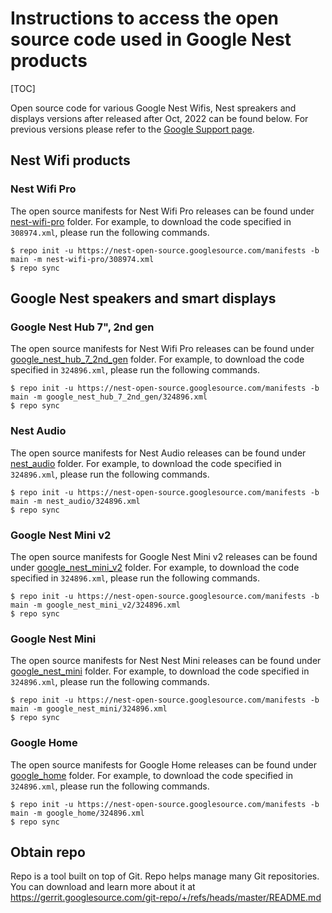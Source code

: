 # Instructions to access the open source code used in Google Nest products

[TOC]

Open source code for various Google Nest Wifis, Nest spreakers and displays
versions after released after Oct, 2022 can be found below. For previous
versions please refer to the [Google Support page](https://support.google.com/product-documentation/topic/6355909).

## Nest Wifi products

### Nest Wifi Pro

The open source manifests for Nest Wifi Pro releases can be found under
[nest-wifi-pro](https://nest-open-source.googlesource.com/manifests/+/refs/heads/main/nest-wifi-pro)
folder. For example, to download the code specified in `308974.xml`,
please run the following commands.

```shell
$ repo init -u https://nest-open-source.googlesource.com/manifests -b main -m nest-wifi-pro/308974.xml
$ repo sync
```

## Google Nest speakers and smart displays

### Google Nest Hub 7", 2nd gen

The open source manifests for Nest Wifi Pro releases can be found under
[google_nest_hub_7_2nd_gen](https://nest-open-source.googlesource.com/manifests/+/refs/heads/main/google_nest_hub_7_2nd_gen)
folder. For example, to download the code specified in `324896.xml`,
please run the following commands.

```shell
$ repo init -u https://nest-open-source.googlesource.com/manifests -b main -m google_nest_hub_7_2nd_gen/324896.xml
$ repo sync
```

### Nest Audio

The open source manifests for Nest Audio releases can be found under
[nest_audio](https://nest-open-source.googlesource.com/manifests/+/refs/heads/main/nest_audio)
folder. For example, to download the code specified in `324896.xml`,
please run the following commands.

```shell
$ repo init -u https://nest-open-source.googlesource.com/manifests -b main -m nest_audio/324896.xml
$ repo sync
```

### Google Nest Mini v2

The open source manifests for Google Nest Mini v2 releases can be found under
[google_nest_mini_v2](https://nest-open-source.googlesource.com/manifests/+/refs/heads/main/google_nest_mini_v2)
folder. For example, to download the code specified in `324896.xml`,
please run the following commands.

```shell
$ repo init -u https://nest-open-source.googlesource.com/manifests -b main -m google_nest_mini_v2/324896.xml
$ repo sync
```

### Google Nest Mini

The open source manifests for Nest Nest Mini releases can be found under
[google_nest_mini](https://nest-open-source.googlesource.com/manifests/+/refs/heads/main/google_nest_mini)
folder. For example, to download the code specified in `324896.xml`,
please run the following commands.

```shell
$ repo init -u https://nest-open-source.googlesource.com/manifests -b main -m google_nest_mini/324896.xml
$ repo sync
```

### Google Home

The open source manifests for Google Home releases can be found under
[google_home](https://nest-open-source.googlesource.com/manifests/+/refs/heads/main/google_home)
folder. For example, to download the code specified in `324896.xml`,
please run the following commands.

```shell
$ repo init -u https://nest-open-source.googlesource.com/manifests -b main -m google_home/324896.xml
$ repo sync
```

## Obtain repo

Repo is a tool built on top of Git. Repo helps manage many Git repositories. You
can download and learn more about it at
https://gerrit.googlesource.com/git-repo/+/refs/heads/master/README.md
